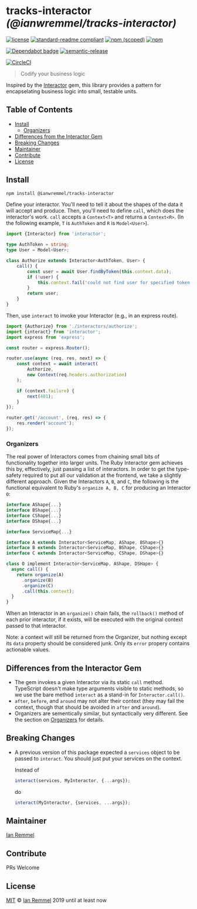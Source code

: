 # tracks-interactor _(@ianwremmel/tracks-interactor)_

<!-- (optional) Put banner here -->

<!-- PROJ: Badges Start -->

[![license](https://img.shields.io/github/license/ianwremmel/tracks-interactor.svg)](https://github.com/ianwremmel/tracks-interactor/blob/master/LICENSE)
[![standard-readme compliant](https://img.shields.io/badge/readme%20style-standard-brightgreen.svg?style=flat-square)](https://github.com/RichardLitt/standard-readme)
[![npm (scoped)](https://img.shields.io/npm/v/@ianwremmel/tracks-interactor.svg)](https://www.npmjs.com/package/@ianwremmel/tracks-interactor)
[![npm](https://img.shields.io/npm/dm/@ianwremmel/tracks-interactor.svg)](https://www.npmjs.com/package/@ianwremmel/tracks-interactor)

[![Dependabot badge](https://img.shields.io/badge/Dependabot-active-brightgreen.svg)](https://dependabot.com/)
[![semantic-release](https://img.shields.io/badge/%20%20%F0%9F%93%A6%F0%9F%9A%80-semantic--release-e10079.svg)](https://github.com/semantic-release/semantic-release)

[![CircleCI](https://circleci.com/gh/ianwremmel/tracks-interactor.svg?style=svg)](https://circleci.com/gh/ianwremmel/tracks-interactor)

<!-- PROJ: Badges End -->

> Codify your business logic

Inspired by the [Interactor](https://github.com/collectiveidea/interactor) gem,
this library provides a pattern for encapselating business logic into small,
testable units.

## Table of Contents

<!-- toc -->

-   [Install](#install)
    -   [Organizers](#organizers)
-   [Differences from the Interactor Gem](#differences-from-the-interactor-gem)
-   [Breaking Changes](#breaking-changes)
-   [Maintainer](#maintainer)
-   [Contribute](#contribute)
-   [License](#license)

<!-- tocstop -->

## Install

```bash
npm install @ianwremmel/tracks-interactor
```

Define your interactor. You'll need to tell it about the shapes of the data it
will accept and produce. Then, you'll need to define `call`, which does the
interactor's work. `call` accepts a `Context<T>` and returns a `Context<R>`. (In
the following example, `T` is `AuthToken` and `R` is `Model<User>`).

```ts
import {Interactor} from 'interactor';

type AuthToken = string;
type User = Model<User>;

class Authorize extends Interactor<AuthToken, User> {
    call() {
        const user = await User.findByToken(this.context.data);
        if (!user) {
            this.context.fail('could not find user for specified token');
        }
        return user;
    }
}
```

Then, use `interact` to invoke your Interactor (e.g., in an express route).

```js
import {Authorize} from './interactors/authorize';
import {interact} from 'interactor';
import express from 'express';

const router = express.Router();

router.use(async (req, res, next) => {
    const context = await interact(
        Authorize,
        new Context(req.headers.authorization)
    );

    if (context.failure) {
        next(401);
    }
});

router.get('/account', (req, res) => {
    res.render('account');
});
```

### Organizers

The real power of Interactors comes from chaining small bits of functionality
together into larger units. The Ruby Interactor gem achieves this by,
effectively, just passing a list of interactors. In order to get the type-safety
required to put all our validation at the frontend, we take a slightly different
approach. Given the Interactors `A`, `B`, and `C`, the following is the
functional equivalent to Ruby's `organize A, B, C` for producing an Interactor
`O`:

```ts
interface AShape{...}
interface BShape{...}
interface CShape{...}
interface DShape{...}

interface ServiceMap{...}

interface A extends Interactor<ServiceMap, AShape, BShape>{}
interface B extends Interactor<ServiceMap, BShape, CShape>{}
interface C extends Interactor<ServiceMap, CShape, DShape>{}

class O implement Interactor<ServiceMap, AShape, DSHape> {
  async call() {
    return organize(A)
      .organize(B)
      .organize(C)
      .call(this.context);
  }
}
```

When an Interactor in an `organize()` chain fails, the `rollback()` method of
each prior interactor, if it exists, will be executed with the original context
passed to that interactor.

Note: a context will still be returned from the Organizer, but nothing except
its `data` property should be considered junk. Only its `error` propery contains
actionable values.

## Differences from the Interactor Gem

-   The gem invokes a given Interactor via its static `call` method. TypeScript
    doesn't make type arguments visible to static methods, so we use the bare
    method `interact` as a stand-in for `Interactor.call()`.
-   `after`, `before`, and `around` may not alter their context (they may fail
    the context, though that should be avoided in `after` and `around`).
-   Organizers are sementically similar, but syntactically very different. See
    the section on [Organizers](#organizers) for details.

## Breaking Changes

-   A previous version of this package expected a `services` object to be passed
    to `interact`. You should just put your services on the context.

    Instead of

    ```ts
    interact(services, MyInteractor, {...args});
    ```

    do

    ```ts
    interact(MyInteractor, {services, ...args});
    ```

## Maintainer

[Ian Remmel](https://github.com/ianwremmel)

## Contribute

PRs Welcome

## License

[MIT](LICENSE) &copy; [Ian Remmel](https://github.com/ianwremmel) 2019 until at
least now
